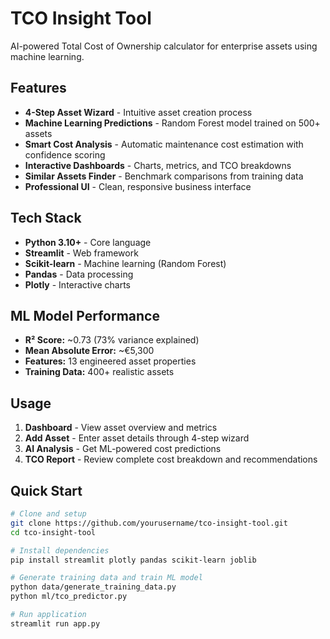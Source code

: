 # TCO Insight Tool

AI-powered Total Cost of Ownership calculator for enterprise assets using machine learning.

## Features

- **4-Step Asset Wizard** - Intuitive asset creation process
- **Machine Learning Predictions** - Random Forest model trained on 500+ assets
- **Smart Cost Analysis** - Automatic maintenance cost estimation with confidence scoring
- **Interactive Dashboards** - Charts, metrics, and TCO breakdowns
- **Similar Assets Finder** - Benchmark comparisons from training data
- **Professional UI** - Clean, responsive business interface

## Tech Stack

- **Python 3.10+** - Core language
- **Streamlit** - Web framework
- **Scikit-learn** - Machine learning (Random Forest)
- **Pandas** - Data processing
- **Plotly** - Interactive charts

## ML Model Performance

- **R² Score:** ~0.73 (73% variance explained)
- **Mean Absolute Error:** ~€5,300
- **Features:** 13 engineered asset properties
- **Training Data:** 400+ realistic assets

## Usage

1. **Dashboard** - View asset overview and metrics
2. **Add Asset** - Enter asset details through 4-step wizard
3. **AI Analysis** - Get ML-powered cost predictions
4. **TCO Report** - Review complete cost breakdown and recommendations

## Quick Start

```bash
# Clone and setup
git clone https://github.com/yourusername/tco-insight-tool.git
cd tco-insight-tool

# Install dependencies
pip install streamlit plotly pandas scikit-learn joblib

# Generate training data and train ML model
python data/generate_training_data.py
python ml/tco_predictor.py

# Run application
streamlit run app.py